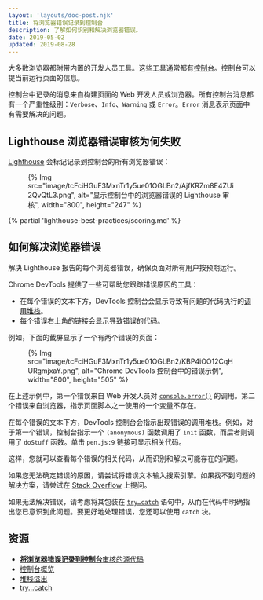 ```yaml
---
layout: 'layouts/doc-post.njk'
title: 将浏览器错误记录到控制台
description: 了解如何识别和解决浏览器错误。
date: 2019-05-02
updated: 2019-08-28
---
```


大多数浏览器都附带内置的开发人员工具。这些工具通常都有[控制台](https://developers.google.com/web/tools/chrome-devtools/console/)。控制台可以提当前运行页面的信息。

控制台中记录的消息来自构建页面的 Web 开发人员或浏览器。所有控制台消息都有一个严重性级别：`Verbose`、`Info`、`Warning` 或 `Error`。`Error` 消息表示页面中有需要解决的问题。

## Lighthouse 浏览器错误审核为何失败

[Lighthouse](https://developers.google.com/web/tools/lighthouse/) 会标记记录到控制台的所有浏览器错误：

<figure>{% Img src="image/tcFciHGuF3MxnTr1y5ue01OGLBn2/AjfKRZm8E4ZUi2QvQtL3.png", alt="显示控制台中的浏览器错误的 Lighthouse 审核", width="800", height="247" %}</figure>

{% partial 'lighthouse-best-practices/scoring.md' %}

## 如何解决浏览器错误

解决 Lighthouse 报告的每个浏览器错误，确保页面对所有用户按预期运行。

Chrome DevTools 提供了一些可帮助您跟踪错误原因的工具：

- 在每个错误的文本下方，DevTools 控制台会显示导致有问题的代码执行的[调用堆栈](https://developer.mozilla.org/docs/Glossary/Call_stack)。
- 每个错误右上角的链接会显示导致错误的代码。

例如，下面的截屏显示了一个有两个错误的页面：

<figure>{% Img src="image/tcFciHGuF3MxnTr1y5ue01OGLBn2/KBP4iOO12CqHURgmjxaY.png", alt="Chrome DevTools 控制台中的错误示例", width="800", height="505" %}</figure>

在上述示例中，第一个错误来自 Web 开发人员对 [`console.error()`](/docs/devtools/console/api/#error) 的调用。第二个错误来自浏览器，指示页面脚本之一使用的一个变量不存在。

在每个错误的文本下方，DevTools 控制台会指示出现错误的调用堆栈。例如，对于第一个错误，控制台指示一个 `(anonymous)` 函数调用了 `init` 函数，而后者则调用了 `doStuff` 函数。单击 `pen.js:9` 链接可显示相关代码。

这样，您就可以查看每个错误的相关代码，从而识别和解决可能存在的问题。

如果您无法确定错误的原因，请尝试将错误文本输入搜索引擎。如果找不到问题的解决方案，请尝试在 [Stack Overflow](https://stackoverflow.com) 上提问。

如果无法解决错误，请考虑将其包装在 [`try…catch`](https://developer.mozilla.org/docs/Web/JavaScript/Reference/Statements/try...catch) 语句中，从而在代码中明确指出您已意识到此问题。要更好地处理错误，您还可以使用 `catch` 块。

## 资源

- [**将浏览器错误记录到控制台**审核的源代码](https://github.com/GoogleChrome/lighthouse/blob/master/lighthouse-core/audits/errors-in-console.js)
- [控制台概览](https://developers.google.com/web/tools/chrome-devtools/console/)
- [堆栈溢出](https://stackoverflow.com/)
- [try…catch](https://developer.mozilla.org/docs/Web/JavaScript/Reference/Statements/try...catch)
